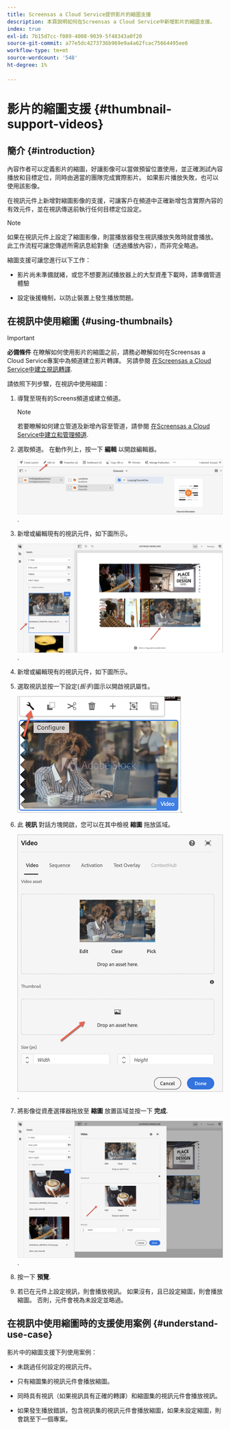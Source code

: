 ```yaml
---
title: Screensas a Cloud Service提供影片的縮圖支援
description: 本頁說明如何在Screensas a Cloud Service中新增影片的縮圖支援。
index: true
exl-id: 7b15d7cc-f089-4008-9039-5f48343a0f20
source-git-commit: a77e5dc4273736b969e9a4a62fcac75664495ee6
workflow-type: tm+mt
source-wordcount: '548'
ht-degree: 1%

---
```


# 影片的縮圖支援 {#thumbnail-support-videos}

## 簡介 {#introduction}

內容作者可以定義影片的縮圖，好讓影像可以當做預留位置使用，並正確測試內容播放和目標定位，同時由適當的團隊完成實際影片。 如果影片播放失敗，也可以使用該影像。

在視訊元件上新增對縮圖影像的支援，可讓客戶在頻道中正確新增包含實際內容的有效元件，並在視訊傳送前執行任何目標定位設定。

>[!NOTE]
>如果在視訊元件上設定了縮圖影像，則當播放器發生視訊播放失敗時就會播放。 此工作流程可讓您傳遞所需訊息給對象（透過播放內容），而非完全略過。

縮圖支援可讓您進行以下工作：

* 影片尚未準備就緒，或您不想要測試播放器上的大型資產下載時，請準備管道體驗

* 設定後援機制，以防止裝置上發生播放問題。

## 在視訊中使用縮圖 {#using-thumbnails}

>[!IMPORTANT]
>**必備條件**
>在瞭解如何使用影片的縮圖之前，請務必瞭解如何在Screensas a Cloud Service專案中為頻道建立影片轉譯。 另請參閱 [在Screensas a Cloud Service中建立視訊轉譯](/help/screens-cloud/configuring/creating-screens-video-renditions-cloud-service.md).

請依照下列步驟，在視訊中使用縮圖：

1. 導覽至現有的Screens頻道或建立頻道。

   >[!NOTE]
   >若要瞭解如何建立管道及新增內容至管道，請參閱 [在Screensas a Cloud Service中建立和管理頻道](https://experienceleague.adobe.com/docs/experience-manager-cloud-service/content/screens-as-cloud-service/create-content/creating-channels-screens-cloud.html).

1. 選取頻道。 在動作列上，按一下 **編輯** 以開啟編輯器。


   ![動作列上的編輯按鈕](/help/screens-cloud/using-core-product-features/assets/thumbnail-1.png).

1. 新增或編輯現有的視訊元件，如下圖所示。

   ![醒目提示的視訊資產影像](/help/screens-cloud/using-core-product-features/assets/thumbnail-2.png).

1. 新增或編輯現有的視訊元件，如下圖所示。

1. 選取視訊並按一下設定(*扳手*)圖示以開啟視訊屬性。

   ![所選視訊資產影像中，指向「設定」圖示的箭頭標示為扳手。 在工具列上](/help/screens-cloud/using-core-product-features/assets/thumbnail-3.png).

1. 此 **視訊** 對話方塊開啟，您可以在其中檢視 **縮圖** 拖放區域。

   ![顯示視訊資產影像的視訊對話方塊和縮圖拖放方塊](/help/screens-cloud/using-core-product-features/assets/thumbnail-4.png).

1. 將影像從資產選擇器拖放至 **縮圖** 放置區域並按一下 **完成**.

   ![資產影像選擇器顯示在視訊對話方塊後方，影像資產顯示在縮圖拖放方塊中](/help/screens-cloud/using-core-product-features/assets/thumbnail-5.png).

1. 按一下 **預覽**.

1. 若已在元件上設定視訊，則會播放視訊。 如果沒有，且已設定縮圖，則會播放縮圖。 否則，元件會視為未設定並略過。

## 在視訊中使用縮圖時的支援使用案例 {#understand-use-case}

影片中的縮圖支援下列使用案例：

* 未跳過任何設定的視訊元件。

* 只有縮圖集的視訊元件會播放縮圖。

* 同時具有視訊（如果視訊具有正確的轉譯）和縮圖集的視訊元件會播放視訊。

* 如果發生播放錯誤，包含視訊集的視訊元件會播放縮圖，如果未設定縮圖，則會跳至下一個專案。
